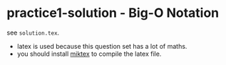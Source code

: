 # practice1-solution - Big-O Notation

see ``solution.tex``. 

* latex is used because this question set has a lot of maths. 
* you should install [miktex](https://miktex.org/download) to compile the latex file.